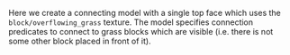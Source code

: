 Here we create a connecting model with a single top face which uses the `block/overflowing_grass` texture.
The model specifies connection predicates to connect to grass blocks which are visible (i.e. there is not some other block placed in front of it).